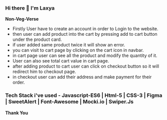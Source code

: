 ### Hi there 👋 I'm Laxya

**Non-Veg-Verse**


- Firstly User have to create an account in order to Login to the website.
- then user can add product into the cart by pressing add to cart button under the product card.
- if user added same product twice it will show an error.
- you can visit to cart page by clicking on the cart icon in navbar.
- in cart page user can see all the product and modify the quantity of it.
- User can also see total cart value in cart page.
- after adding product to cart user can click on checkout button so it will redirect him to checkout page.
- in checkout user can add their address and make payment for their order.

### Tech Stack i've used - Javascript-ES6 | Html-5 | CSS-3 | Figma | SweetAlert | Font-Awesome | Mocki.io | Swiper.Js
 

**Thank You**